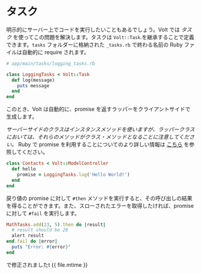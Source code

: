 # タスク

明示的にサーバー上でコードを実行したいこともあるでしょう。Volt では *タスク* を使ってこの問題を解決します。タスクは ```Volt::Task```.を継承することで定義できます。```tasks``` フォルダーに格納された ```_tasks.rb``` で終わる名前の Ruby ファイルは自動的に require されます。

```ruby
# app/main/tasks/logging_tasks.rb

class LoggingTasks < Volt::Task
  def log(message)
    puts message
  end
end
```

このとき、Volt は自動的に、promise を返すラッパーをクライアントサイドで生成します。

*サーバーサイドのクラスはインスタンスメソッドを使いますが、ラッパークラスにおいては、それらのメソッドがクラス・メソッドとなることに注意してください。* Ruby で promise を利用することについてのより詳しい情報は [こちら](http://opalrb.org/blog/2014/05/07/promises-in-opal/) を参照してください。

```ruby
class Contacts < Volt::ModelController
  def hello
    promise = LoggingTasks.log('Hello World!')
  end
end
```

戻り値の promise に対して ```#then``` メソッドを実行すると、その呼び出しの結果を得ることができます。また、スローされたエラーを取得したければ、promise に対して ```#fail``` を実行します。

```ruby
MathTasks.add(23, 5).then do |result|
  # result should be 28
  alert result
end.fail do |error|
  puts "Error: #{error}"
end
```


で修正されましたt {{ file.mtime }}
